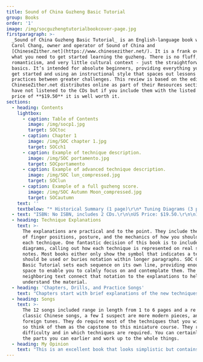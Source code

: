 ```yaml
---
title: Sound of China Guzheng Basic Tutorial
group: Books
order: '1'
image: /img/socguzhengtutorialbookcover-page.jpg
firstparagraph: >-
  _Sound of China Guzheng Basic Tutorial_ is an English-language book written by
  Carol Chang, owner and operator of Sound of China and
  [ChineseZither.net](https://www.chinesezither.net/). It is a frank overview of
  what you need to get started learning the guzheng. There is no fluff, no
  romanticism, and very little cultural context - just the straightforward
  basics. It’s intended for absolute beginners, providing everything you need to
  get started and using an instructional style that spaces out lessons and
  practices between greater challenges. This review is based on the edition that
  ChineseZither.net distributes online as part of their Resources section. I
  have not listened to the CDs but if you include them with the listed purchase
  price of **$19.50** it is well worth it.
sections:
  - heading: Contents
    lightbox:
      - caption: Table of Contents
        image: /img/socp1.jpg
        target: SOCtoc
      - caption: Chapter 1
        image: /img/SOC chapter 1.jpg
        target: SOCch1
      - caption: Example of technique description.
        image: /img/SOC portamento.jpg
        target: SOCportamento
      - caption: Example of advanced technique description.
        image: /img/SOC lun_compressed.jpg
        target: SOClun
      - caption: Example of a full guzheng score.
        image: /img/SOC Autumn Moon_compressed.jpg
        target: SOCautumn
    text: ''
    textbelow: "* Historical Summary (1 page)\r\n* Tuning Diagrams (3 p)\r\n* Introduction to Jianpu Notation (1 p)\r\n* Picks and posture (2 p, with color photos)\r\n* String numbering diagram (1 p)\r\n* And the music:\r\n  * 13 Lessons Covering\r\n  * 31 drills\r\n  * 32 practice songs\r\n  * 29 techniques.\n  * Most lessons contain 1-2 pages of guidance and information about technique. \n  * 12 named songs ranging from 1 to 6 pages in length."
  - text: "ISBN: No ISBN, includes 2 CDs.\r\n\nUS Price: $19.50.\r\n\n107 Pages, 8.5”x11”.\n\n2011 Printing, Second Edition. Reviewed January 2019. \r\n\nListed as Volume 1, but no Volume 2 currently exists."
  - heading: Technique Explanations
    text: >-
      The explanations are practical and to the point. They include the basics
      of finger positions, posture, and the mechanics of how you should execute
      each technique. One fantastic decision of this book is to include notation
      diagrams, calling out how each technique is represented on real series of
      notes. Most books either only show the symbol that indicates a technique
      should be used or buries notation within longer paragraphs. SOC Guzheng
      Basic Tutorial sets each sequence on its own line, providing enough white
      space to enable you to calmly focus on and contemplate them. The
      neighboring text connect that notation to the explanations to help you
      understand the material.
  - heading: 'Chapters, Drills, and Practice Songs'
    text: "Chapters start with brief explanations of the new techniques you will learn, longer discussion on posture and context. Several drills follow, often with further explanations and guidance. After every few drills come practice songs, shorter but melodic tunes from Chinese folk music or western tunes. The drills are short and formulaic, just long enough to get the premise of a technique across. Practice songs combine the skills from the drills into a more enjoyable piece. This pattern gives you a chance to learn, practice, and then re-contextualize what you have learned. Practice Songs have both an English and Chinese character title, a wonderful bonus for those interested in researching particular songs further.\r\n\n\r\n\nTechniques are offered at a reasonable pace, and the variety of drills and practice songs keep the learning process interesting. As with all printed materials it is best to go through them with a teacher, but this is one of the best resources to use if you don’t have a teacher present."
  - heading: Songs
    text: >-
      The 12 songs included range in length from 1 to 6 pages and a re a mix of
      classic Chinese songs, a few I suspect are more modern pieces, and a few
      foreign tunes. They do require most of the techniques that you will learn,
      so think of them as the capstone to this miniature course. They range in
      difficulty and in which techniques are required. You can certainly play
      the parts you can earlier and work up to the whole things.
  - heading: My Opinion
    text: "This is an excellent book that looks simplistic but contains a wealth of information in a well thought out arrangement.  I assumed when I saw it that its lack of visual flair and the direct, no-nonsense nature of its language meant I would not get much out of it. How wrong I was. Some people learn best by working with a teacher, one-on-one. This book certainly can’t replace a human, but if you are looking for an instructional book and want to learn cypher notation, I highly recommend it. There are occasional grammatical issues but they are few and far between.\r\n\n\r\n\nThe only downside is that it is rather light on cultural context. The information in its pages simply is, take it or leave it. It would be nice if it had more context…. but then again, that’s why I made Guzheng Alive - so buy this book, learn the techniques, and get your fill of context by reading the latest posts on Guzheng Alive."
---
```


